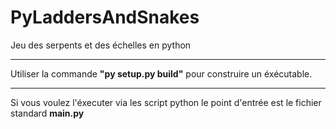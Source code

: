 # PyLaddersAndSnakes
Jeu des serpents et des échelles en python
***
Utiliser la commande **"py setup.py build"** pour construire un éxécutable.
***
Si vous voulez l'éxecuter via les script python le point d'entrée est le fichier standard **__main__.py**
